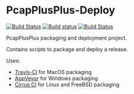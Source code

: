 # PcapPlusPlus-Deploy

[![Build Status](https://travis-ci.org/seladb/PcapPlusPlus-Deploy.svg?branch=master)](https://travis-ci.org/seladb/PcapPlusPlus-Deploy)
[![Build status](https://ci.appveyor.com/api/projects/status/i6pkdeagbk5plpd7?svg=true)](https://ci.appveyor.com/project/seladb/pcapplusplus-deploy)
[![Build Status](https://api.cirrus-ci.com/github/seladb/PcapPlusPlus-Deploy.svg)](https://cirrus-ci.com/github/seladb/PcapPlusPlus-Deploy)

PcapPlusPlus packaging and deployment project. 

Contains scripts to package and deploy a release. 

Uses:

- [Travis-CI](https://travis-ci.org/seladb/PcapPlusPlus-Deploy) for MacOS packaging
- [AppVeyor](https://ci.appveyor.com/project/seladb/pcapplusplus-deploy) for Windows packaging
- [Cirrus CI](https://cirrus-ci.com/github/seladb/PcapPlusPlus-Deploy) for Linux and FreeBSD packaging
